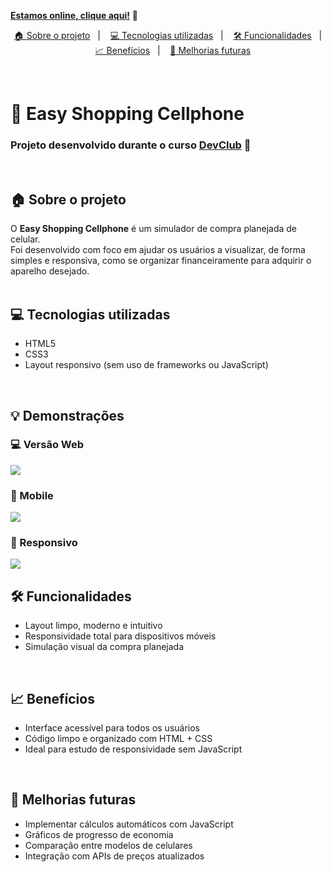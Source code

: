 [**Estamos online, clique aqui!**](https://alesantanan.github.io/Projeto-Easy-Shopping-Cellphone/) 🎉 
<br>

<p align="center">
  <a href="#house-sobre-o-projeto">🏠 Sobre o projeto</a>&nbsp;&nbsp;&nbsp;|&nbsp;&nbsp;&nbsp;
  <a href="#computer-tecnologias-utilizadas">💻 Tecnologias utilizadas</a>&nbsp;&nbsp;&nbsp;|&nbsp;&nbsp;&nbsp;
  <a href="#hammer-funcionalidades">🛠️ Funcionalidades</a>&nbsp;&nbsp;&nbsp;|&nbsp;&nbsp;&nbsp;
  <a href="#bar_chart-benefícios">📈 Benefícios</a>&nbsp;&nbsp;&nbsp;|&nbsp;&nbsp;&nbsp;
  <a href="#rocket-melhorias-futuras">🚀 Melhorias futuras</a>
</p>

<br>

# 📱 Easy Shopping Cellphone

### Projeto desenvolvido durante o curso [DevClub](https://www.devclub.com.br/) 🚀  
<br>

## 🏠 Sobre o projeto

O **Easy Shopping Cellphone** é um simulador de compra planejada de celular.  
Foi desenvolvido com foco em ajudar os usuários a visualizar, de forma simples e responsiva, como se organizar financeiramente para adquirir o aparelho desejado.  
<br>

## 💻 Tecnologias utilizadas

- HTML5  
- CSS3  
- Layout responsivo (sem uso de frameworks ou JavaScript)  
<br>

## 💡 Demonstrações

### 💻 Versão Web  
<img src="https://github.com/alesantanan/Projeto-Easy-Shopping-Cellphone/blob/main/assets/projeto%20cell%20phone%20web.png"/>

### 📲 Mobile  
<img src=https://github.com/alesantanan/Projeto-Easy-Shopping-Cellphone/blob/master/assets/projeto%20cell%20phone%20mobile.png/>

### 📱 Responsivo  
<img src=https://github.com/alesantanan/Projeto-Easy-Shopping-Cellphone/blob/master/assets/place%20the%20uploaded%202.png/>

<br>

## 🛠️ Funcionalidades

- Layout limpo, moderno e intuitivo  
- Responsividade total para dispositivos móveis  
- Simulação visual da compra planejada  
<br>

## 📈 Benefícios

- Interface acessível para todos os usuários  
- Código limpo e organizado com HTML + CSS  
- Ideal para estudo de responsividade sem JavaScript  
<br>

## 🚀 Melhorias futuras

- Implementar cálculos automáticos com JavaScript  
- Gráficos de progresso de economia  
- Comparação entre modelos de celulares  
- Integração com APIs de preços atualizados  



